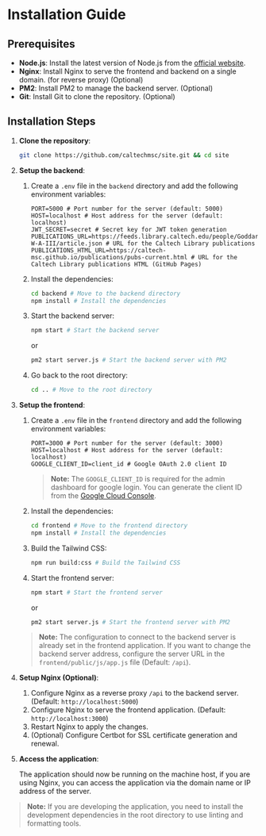 # Installation Guide

## Prerequisites

- **Node.js**: Install the latest version of Node.js from the [official website](https://nodejs.org/).
- **Nginx**: Install Nginx to serve the frontend and backend on a single domain. (for reverse proxy) (Optional)
- **PM2**: Install PM2 to manage the backend server. (Optional)
- **Git**: Install Git to clone the repository. (Optional)

## Installation Steps

1. **Clone the repository**:

   ```bash
   git clone https://github.com/caltechmsc/site.git && cd site
   ```

2. **Setup the backend**:

   1. Create a `.env` file in the `backend` directory and add the following environment variables:

      ```env
      PORT=5000 # Port number for the server (default: 5000)
      HOST=localhost # Host address for the server (default: localhost)
      JWT_SECRET=secret # Secret key for JWT token generation
      PUBLICATIONS_URL=https://feeds.library.caltech.edu/people/Goddard-W-A-III/article.json # URL for the Caltech Library publications
      PUBLICATIONS_HTML_URL=https://caltech-msc.github.io/publications/pubs-current.html # URL for the Caltech Library publications HTML (GitHub Pages)
      ```

   2. Install the dependencies:

      ```bash
      cd backend # Move to the backend directory
      npm install # Install the dependencies
      ```

   3. Start the backend server:

      ```bash
      npm start # Start the backend server
      ```

      or

      ```bash
      pm2 start server.js # Start the backend server with PM2
      ```

   4. Go back to the root directory:

      ```bash
      cd .. # Move to the root directory
      ```

3. **Setup the frontend**:

   1. Create a `.env` file in the `frontend` directory and add the following environment variables:

      ```env
      PORT=3000 # Port number for the server (default: 3000)
      HOST=localhost # Host address for the server (default: localhost)
      GOOGLE_CLIENT_ID=client_id # Google OAuth 2.0 client ID
      ```

      > **Note:** The `GOOGLE_CLIENT_ID` is required for the admin dashboard for google login. You can generate the client ID from the [Google Cloud Console](https://console.cloud.google.com/).

   2. Install the dependencies:

      ```bash
      cd frontend # Move to the frontend directory
      npm install # Install the dependencies
      ```

   3. Build the Tailwind CSS:

      ```bash
      npm run build:css # Build the Tailwind CSS
      ```

   4. Start the frontend server:

      ```bash
      npm start # Start the frontend server
      ```

      or

      ```bash
      pm2 start server.js # Start the frontend server with PM2
      ```

   > **Note:** The configuration to connect to the backend server is already set in the frontend application. If you want to change the backend server address, configure the server URL in the `frontend/public/js/app.js` file (Default: `/api`).

4. **Setup Nginx (Optional)**:

   1. Configure Nginx as a reverse proxy `/api` to the backend server. (Default: `http://localhost:5000`)
   2. Configure Nginx to serve the frontend application. (Default: `http://localhost:3000`)
   3. Restart Nginx to apply the changes.
   4. (Optional) Configure Certbot for SSL certificate generation and renewal.

5. **Access the application**:

   The application should now be running on the machine host, if you are using Nginx, you can access the application via the domain name or IP address of the server.

> **Note:** If you are developing the application, you need to install the development dependencies in the root directory to use linting and formatting tools.
